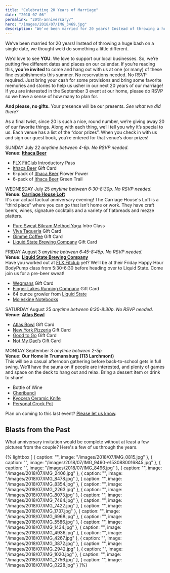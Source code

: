 ```yaml
---
title: "Celebrating 20 Years of Marriage"
date: "2018-07-06"
permalink: "20th-anniversary/"
hero: "/images/2018/07/IMG_3469.jpg"
description: "We’ve been married for 20 years! Instead of throwing a huge bash on a single date, we thought we’d do something a little different."
---
```


We’ve been married for 20 years! Instead of throwing a huge bash on a single date, we thought we’d do something a little different.

We’d love to see **YOU**. We love to support our local businesses. So, we’re putting five different dates and places on our calendar. If you’re reading this, **you’re invited** to come and hang out with us at one (or many) of these fine establishments this summer. No reservations needed. No RSVP required. Just bring your cash for some provisions and bring some favorite memories and stories to help us usher in our next 20 years of our marriage! If you are interested in the September 3 event at our home, please do RSVP so we have a sense of how many to plan for.

**And please, no gifts.** Your presence will be our presents. _See what we did there?_

As a final twist, since 20 is such a nice, round number, we’re giving away 20 of our favorite things. Along with each thing, we’ll tell you why it’s special to us. Each venue has a list of the “door prizes”. When you check in with us and sign our guest book, you’re entered for that venue’s door prizes!

SUNDAY July 22 _anytime between 4-6p. No RSVP needed._  
**Venue:** [**Ithaca Beer**](https://www.ithacabeer.com/)

- [FLX FitClub](http://flxfitclub.com/) Introductory Pass
- [Ithaca Beer](https://www.ithacabeer.com/) Gift Card
- 6-pack of [Ithaca Beer](https://www.ithacabeer.com/) Flower Power
- 6-pack of [Ithaca Beer](https://www.ithacabeer.com/) Green Trail

WEDNESDAY July 25 _anytime between 6:30-8:30p. No RSVP needed._  
**Venue:** [**Carriage House Loft**](http://carriagehousecafe.com/the-loft-bar-lounge/)  
It's our actual factual anniversary evening! The Carriage House's Loft is a “third place” where you can go that isn’t home or work. They have craft beers, wines, signature cocktails and a variety of flatbreads and mezze platters.

- [Pure Sweat Bikram Method Yoga](http://www.puresweatyoga.com/) Intro Class
- [Viva Taqueria](http://www.vivataqueria.com/) Gift Card
- [Gimme Coffee](https://gimmecoffee.com/) Gift Card
- [Liquid State Brewing Company](https://www.liquidstatebeer.com/) Gift Card

FRIDAY August 3 _anytime between 6:45-8:45p. No RSVP needed._  
**Venue:** [**Liquid State Brewing Company**](https://www.liquidstatebeer.com/)  
Have you worked out at [FLX Fitclub](http://flxfitclub.com/) yet? We’ll be at their Friday Happy Hour BodyPump class from 5:30-6:30 before heading over to Liquid State. Come join us for a pre-beer sweat!

- [Wegmans](https://www.wegmans.com) Gift Card
- [Finger Lakes Running Company](https://www.fingerlakesrunningco.com/) Gift Card
- 64 ounce growler from [Liquid State](https://www.liquidstatebeer.com/)
- [Moleskine Notebooks](https://amzn.to/2NtM9jq)

SATURDAY August 25 _anytime between 6:30-8:30p. No RSVP needed._  
**Venue:** [**Atlas Bowl**](http://atlasbowl.com/)

- [Atlas Bowl](http://atlasbowl.com/) Gift Card
- [New York Pizzeria](https://www.facebook.com/New-York-Pizzeria-153330741403715/) Gift Card
- [Good to Go](http://www.gtgtburg.com/) Gift Card
- [Not My Dad’s](https://www.yelp.com/biz/not-my-dads-soft-serve-trumansburg) Gift Card

MONDAY September 3 _anytime between 2-5p_  
**Venue: Our Home in Trumansburg (113 Larchmont)**  
This will be a casual afternoon gathering before back-to-school gets in full swing. We’ll have the sauna on if people are interested, and plenty of games and space on the deck to hang out and relax. Bring a dessert item or drink to share!

- Bottle of Wine
- [Cheribundi](https://cheribundi.com/)
- [Kyocera Ceramic Knife](https://amzn.to/2MRd1c0)
- [Personal Crock Pot](https://amzn.to/2MRd1c0)

Plan on coming to this last event? [Please let us know](https://goo.gl/forms/Fkt7Nzi1ddvUElxu2).

## Blasts from the Past

What anniversary invitation would be complete without at least a few pictures from the couple? Here's a few of us through the years.

{% lightbox [
    { caption: "", image: "/images/2018/07/IMG_0815.jpg" },
    { caption: "", image: "/images/2018/07/IMG_9460-e1530880016845.jpg" },
    { caption: "", image: "/images/2018/07/IMG_8496.jpg" },
    { caption: "", image: "/images/2018/07/IMG_2406.jpg" },
    { caption: "", image: "/images/2018/07/IMG_8478.jpg" },
    { caption: "", image: "/images/2018/07/IMG_8354.jpg" },
    { caption: "", image: "/images/2018/07/IMG_2263.jpg" },
    { caption: "", image: "/images/2018/07/IMG_8073.jpg" },
    { caption: "", image: "/images/2018/07/IMG_7464.jpg" },
    { caption: "", image: "/images/2018/07/IMG_7422.jpg" },
    { caption: "", image: "/images/2018/07/IMG_1737.jpg" },
    { caption: "", image: "/images/2018/07/IMG_6968.jpg" },
    { caption: "", image: "/images/2018/07/IMG_5586.jpg" },
    { caption: "", image: "/images/2018/07/IMG_1434.jpg" },
    { caption: "", image: "/images/2018/07/IMG_4936.jpg" },
    { caption: "", image: "/images/2018/07/IMG_4267.jpg" },
    { caption: "", image: "/images/2018/07/IMG_3872.jpg" },
    { caption: "", image: "/images/2018/07/IMG_2942.jpg" },
    { caption: "", image: "/images/2018/07/IMG_1020.jpg" },
    { caption: "", image: "/images/2018/07/IMG_2756.jpg" },
    { caption: "", image: "/images/2018/07/IMG_0228.jpg" }
]%}